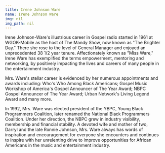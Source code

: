 ```yaml
---
title: Irene Johnson Ware
name: Irene Johnson Ware
img: nil
img_path: nil
---
```


Irene Johnson-Ware&#39;s illustrious career in Gospel radio started in 1961 at
WGOK-Mobile as the host of The Mandy Show, now known as &quot;The Brighter
Day.&quot; There she rose to the level of General Manager and enjoyed an
unprecedented 38 1/2 year tenure. Affectionately known as &quot;Miss Ware,&quot; Irene
Ware has exemplified the terms empowerment, mentoring and networking, by
positively impacting the lives and careers of many people in the entertainment
industry.

Mrs. Ware&#39;s stellar career is evidenced by her numerous appointments and
awards including: Who&#39;s Who Among Black Americans; Gospel Music Workshop
of America&#39;s Gospel Announcer of The Year Award; NBPC Gospel Announcer of
The Year Award; Urban Network&#39;s Living Legend Award and many more.

In 1992, Mrs. Ware was elected president of the YBPC, Young Black
Programmers Coalition, later renamed the National Black Programmers
Coalition. Under her direction, the NBPC grew in industry visibility, membership
and financial stability. A devoted wife and mother of two, Darryl and the late
Ronnie Johnson, Mrs. Ware always has words of inspiration and encouragement
for everyone she encounters and continues to inspire with her unrelenting drive
to improve opportunities for African Americans in the music and entertainment
industry.
